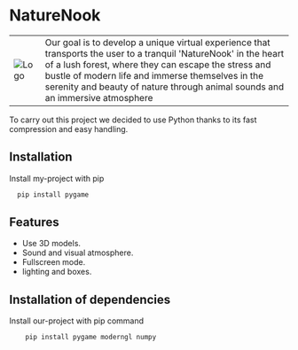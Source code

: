 # NatureNook 

<table>
  <tr>
    <td> <img src="https://lh3.googleusercontent.com/u/0/drive-viewer/AKGpiha-IRIn6QqSvzxkwYR-ircnQ_I0ED-7lqHzlYJOLo8m5phYZTD95PI3opDCj5y6WA6VDwUej072CsPcnfTPl-bRciwMTia-cRw=w1868-h932"             alt="Logo" /></td>
    <td>Our goal is to develop a unique virtual experience that transports the user to a tranquil 'NatureNook' in the heart of a lush forest, where they can escape the stress and   bustle of modern life and immerse themselves in the serenity and beauty of nature through animal sounds and an immersive atmosphere
      </div>
    </td>
  </tr>
</table>

To carry out this project we decided to use Python thanks to its fast compression and easy handling.


## Installation

Install my-project with pip

```bash
  pip install pygame
```
    
## Features

- Use 3D models.
- Sound and visual atmosphere.
- Fullscreen mode.
- lighting and boxes.

## Installation of dependencies

Install our-project with pip command
```bash
    pip install pygame moderngl numpy
```
